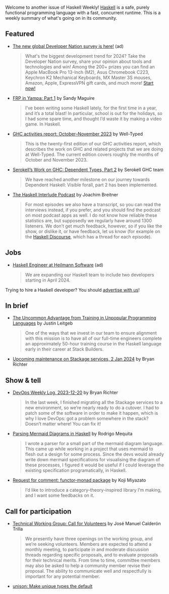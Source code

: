 Welcome to another issue of Haskell Weekly!
[Haskell](https://www.haskell.org) is a safe, purely functional programming language with a fast, concurrent runtime.
This is a weekly summary of what's going on in its community.

## Featured

- [The new global Developer Nation survey is here!](https://developereconomics.net/?member_id=haskell) (ad)
  > What's the biggest development trend for 2024? Take the Developer Nation survey, share your opinion about tools and technologies and win! Among the 200+ prizes you can find an Apple MacBook Pro 13-Inch (M2), Asus Chromebook C223, Keychron K2 Mechanical Keyboards, MX Master 3S mouses, Amazon, Apple, ExpressVPN gift cards, and much more! [Start now!](https://developereconomics.net/?member_id=haskell)

- [FRP in Yampa: Part 1](https://reasonablypolymorphic.com/blog/yampa-frp/index.html) by Sandy Maguire
  > I’ve been writing some Haskell lately, for the first time in a year, and it’s a total blast! In particular, school is out for the holidays, so I had some spare time, and thought I’d waste it by making a video game. In Haskell.

- [GHC activities report: October–November 2023](https://well-typed.com/blog/2023/12/ghc-activities-report-october-november-2023/) by Well-Typed
  > This is the twenty-first edition of our GHC activities report, which describes the work on GHC and related projects that we are doing at Well-Typed. The current edition covers roughly the months of October and November 2023.

- [Serokell’s Work on GHC: Dependent Types, Part 2](https://serokell.io/blog/ghc-dependent-types-in-haskell-2) by Serokell GHC team
  > We have reached another milestone on our journey towards Dependent Haskell: Visible forall, part 2 has been implemented.
  
- [The Haskell Interlude Podcast](https://www.joachim-breitner.de/blog/810-The_Haskell_Interlude_Podcast) by Joachim Breitner
  > For most episodes we also have a transcript, so you can read the interviews instead, if you prefer, and you should find the podcast on most podcast apps as well. I do not know how reliable these statistics are, but supposedly we regularly have around 1300 listeners. We don’t get much feedback, however, so if you like the show, or dislike it, or have feedback, let us know (for example on the [Haskell Discourse](https://discourse.haskell.org/), which has a thread for each episode).

## Jobs

<!-- Runs from 2023-12-28 to 2024-01-18. -->
- [Haskell Engineer at Heilmann Software](https://www.heilmannsoftware.com/de/jobs/haskell-softwareentwickler/) (ad)
  > We are expanding our Haskell team to include two developers starting in April 2024.

Trying to hire a Haskell developer?
You should [advertise with us](https://haskellweekly.news/advertising.html)!

## In brief

- [The Uncommon Advantage from Training in Unpopular Programming Languages](https://www.stackbuilders.com/blog/the-uncommon-advantage-from-training-in-unpopular-programming-languages/) by Justin Leitgeb
  > One of the ways that we invest in our team to ensure alignment with this mission is to have all of our full-time engineers complete an approximately 50-hour training course in the Haskell language early in their career at Stack Builders.

- [Upcoming maintenance on Stackage services, 2 Jan 2024](https://discourse.haskell.org/t/upcoming-maintenance-on-stackage-services-2-jan-2024/8400) by Bryan Richter

## Show & tell

- [DevOps Weekly Log, 2023-12-20](https://discourse.haskell.org/t/devops-weekly-log-2023-12-20/8368) by Bryan Richter
  > In the last week, I finished migrating all the Stackage services to a new environment, so we’re nearly ready to do a cutover. I had to patch some of the software in order to make it happen, which is why I love DevOps: got a problem somewhere in the stack? Doesn’t matter where! You can fix it!
  
- [Parsing Mermaid Diagrams in Haskell](https://discourse.haskell.org/t/parsing-mermaid-diagrams-in-haskell/8397) by Rodrigo Mequita
  > I wrote a parser for a small part of the mermaid diagram language. This came up while working in a project that uses mermaid to flesh out a design for some process. Since the devs would already write down mermaid specifications for visualising the diagram of these processes, I figured it would be useful if I could leverage the existing specification programatically, in Haskell.
  
- [Request for comment: functor-monad package](https://discourse.haskell.org/t/request-for-comment-functor-monad-package/8387) by Koji Miyazato
  > I’d like to introduce a category-theory-inspired library I’m making, and I want some feedbacks on it.

## Call for participation

- [Technical Working Group: Call for Volunteers](https://discourse.haskell.org/t/technical-working-group-call-for-volunteers/8366) by José Manuel Calderón Trilla
  > We presently have three openings on the working group, and we’re seeking volunteers. Members are expected to attend a monthly meeting, to participate in and moderate discussion threads regarding specific proposals, and to evaluate proposals for their technical merits. From time to time, committee members may also be asked to help a community member revise their proposal. The ability to communicate well and respectfully is important for any potential member.

- [unison: Make unique types the default](https://github.com/unisonweb/unison/issues/4539)
